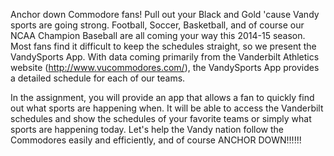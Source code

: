 Anchor down Commodore fans! Pull out your Black and Gold 'cause Vandy sports are going strong. Football, Soccer, Basketball, and of course our NCAA Champion Baseball are all coming your way this 2014-15 season. Most fans find it difficult to keep the schedules straight, so we present the VandySports App. With data coming primarily from the Vanderbilt Athletics website (http://www.vucommodores.com/), the VandySports App provides a detailed schedule for each of our teams. 

In the assignment, you will provide an app that allows a fan to quickly find out what sports are happening when. It will be able to access the Vanderbilt schedules and show the schedules of your favorite teams or simply what sports are happening today. Let's help the Vandy nation follow the Commodores easily and efficiently, and of course ANCHOR DOWN!!!!!!
